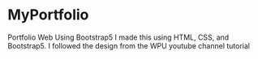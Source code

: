 # MyPortfolio
Portfolio Web Using Bootstrap5
I made this using HTML, CSS, and Bootstrap5. I followed the design from the WPU youtube channel tutorial 
